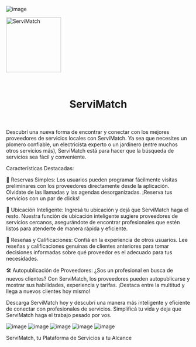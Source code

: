 ![image](https://github.com/UTN-FRBA-Mobile/ServiMatch/assets/146040601/8a4b1960-1709-471c-98e7-b1c2e51e37b3)<div align="left">
    <a>
        <img width="150" src="https://www.frba.utn.edu.ar/wp-content/uploads/2016/08/logo-utn.ba-horizontal-e1471367724904.jpg" alt="ServiMatch"/>
    </a>
</div>
<br/>

<div align="center">
    <h1>ServiMatch</h1>
</div>
<br/>

Descubrí una nueva forma de encontrar y conectar con los mejores proveedores de servicios locales con ServiMatch. Ya sea que necesites un plomero confiable, un electricista experto o un jardinero (entre muchos otros servicios más), ServiMatch está para hacer que la búsqueda de servicios sea fácil y conveniente.

Características Destacadas:

📅 Reservas Simples:
Los usuarios pueden programar fácilmente visitas preliminares con los proveedores directamente desde la aplicación. Olvidate de las llamadas y las agendas desorganizadas. ¡Reserva tus servicios con un par de clicks!

📍 Ubicación Inteligente:
Ingresá tu ubicación y dejá que ServiMatch haga el resto. Nuestra función de ubicación inteligente sugiere proveedores de servicios cercanos, asegurándote de encontrar profesionales que estén listos para atenderte de manera rápida y eficiente.

🌟 Reseñas y Calificaciones:
Confiá en la experiencia de otros usuarios. Lee reseñas y calificaciones genuinas de clientes anteriores para tomar decisiones informadas sobre qué proveedor es el adecuado para tus necesidades.

🛠️ Autopublicación de Proveedores:
¿Sos un profesional en busca de nuevos clientes? Con ServiMatch, los proveedores pueden autopublicarse y mostrar sus habilidades, experiencia y tarifas. ¡Destaca entre la multitud y llega a nuevos clientes hoy mismo!

Descarga ServiMatch hoy y descubrí una manera más inteligente y eficiente de conectar con profesionales de servicios. Simplificá tu vida y deja que ServiMatch haga el trabajo pesado por vos.

![image](https://github.com/UTN-FRBA-Mobile/ServiMatch/assets/146040601/987e6f98-4786-49a8-bb4a-88211fb1f441)
![image](https://github.com/UTN-FRBA-Mobile/ServiMatch/assets/146040601/f103cb7a-1562-400d-bd0c-82b6f63b65d6)
![image](https://github.com/UTN-FRBA-Mobile/ServiMatch/assets/146040601/835571a0-3c7e-443d-80f2-2d8a61f126da)
![image](https://github.com/UTN-FRBA-Mobile/ServiMatch/assets/146040601/7dee55a9-808f-4838-a4cd-b03d2e03f9d1)
![image](https://github.com/UTN-FRBA-Mobile/ServiMatch/assets/146040601/0d8926b0-4a9f-4b5e-b62d-b86cb32acb6e)








ServiMatch, tu Plataforma de Servicios a tu Alcance
